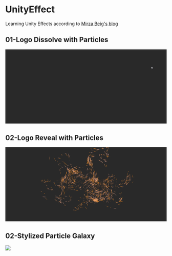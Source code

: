 # UnityEffect
Learning Unity Effects according to [Mirza Beig's blog](http://www.mirzabeig.com/tutorials/)
## 01-Logo Dissolve with Particles
![](https://github.com/kurong00/EditGraphics/blob/master/UnityEffects/Logo%20Dissolve.gif)
## 02-Logo Reveal with Particles
![](https://github.com/kurong00/EditGraphics/blob/master/UnityEffects/Logo%20Reveal.gif?raw=true)
## 02-Stylized Particle Galaxy
![](https://github.com/kurong00/EditGraphics/blob/master/UnityEffects/Stylized%20Particle%20Galaxy.gif?raw=true)

